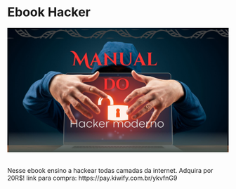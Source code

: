 <h1>Ebook Hacker</h1>
<img src="logo-ebook_d30c9446586f47fabe5fbc2f99a988f7.jpg" width=600>
<h2></h2>Nesse ebook ensino a hackear todas camadas da internet.</h2>
Adquira por 20R$!
link para compra:  https://pay.kiwify.com.br/ykvfnG9
